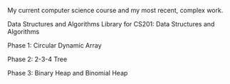My current computer science course and my most recent, complex work.

Data Structures and Algorithms Library for CS201: Data Structures and Algorithms

Phase 1: Circular Dynamic Array

Phase 2: 2-3-4 Tree

Phase 3: Binary Heap and Binomial Heap

